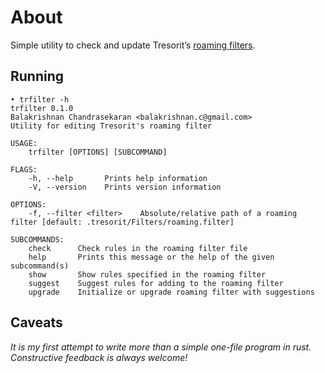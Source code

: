 # About

Simple utility to check and update Tresorit’s [roaming filters](https://support.tresorit.com/hc/en-us/articles/217103697-Exclude-specific-file-types-from-sync-advanced-).

## Running

```
• trfilter -h
trfilter 0.1.0
Balakrishnan Chandrasekaran <balakrishnan.c@gmail.com>
Utility for editing Tresorit's roaming filter

USAGE:
    trfilter [OPTIONS] [SUBCOMMAND]

FLAGS:
    -h, --help       Prints help information
    -V, --version    Prints version information

OPTIONS:
    -f, --filter <filter>    Absolute/relative path of a roaming filter [default: .tresorit/Filters/roaming.filter]

SUBCOMMANDS:
    check      Check rules in the roaming filter file
    help       Prints this message or the help of the given subcommand(s)
    show       Show rules specified in the roaming filter
    suggest    Suggest rules for adding to the roaming filter
    upgrade    Initialize or upgrade roaming filter with suggestions
```

## Caveats

_It is my first attempt to write more than a simple one-file program in rust. Constructive feedback is always welcome!_
